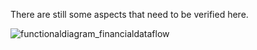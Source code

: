There are still some aspects that need to be verified here.

![functionaldiagram_financialdataflow](https://cloud.githubusercontent.com/assets/8837791/18261807/9b02b6a2-73c1-11e6-9333-7deb2cddcd38.jpeg)
